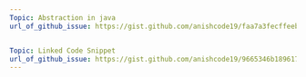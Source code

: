 ```yaml
---
Topic: Abstraction in java
url_of_github_issue: https://gist.github.com/anishcode19/faa7a3fecffeeb3e9e09c2d3534b789a


Topic: Linked Code Snippet
url_of_github_issue: https://gist.github.com/anishcode19/9665346b18961714b891c39a3caf9b3d
---
```

